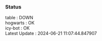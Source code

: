 ### Status


table : DOWN  
hogwarts : OK  
icy-bot : OK  
Latest Update : 2024-06-21 11:07:44.847907
